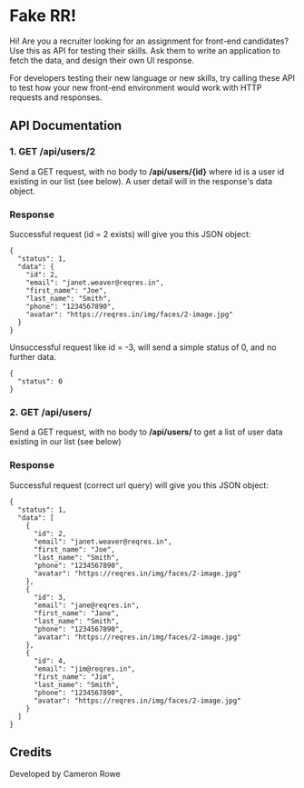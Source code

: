 # Fake RR!

Hi! Are you a recruiter looking for an assignment for front-end candidates? Use this as API for testing their skills. Ask them to write an application to fetch the data, and design their own UI response.

For developers testing their new language or new skills, try calling these API to test how your new front-end environment would work with HTTP requests and responses.

## API Documentation

### 1. GET /api/users/2
Send a GET request, with no body to **/api/users/{id}** where id is a user id existing in our list (see below). A user detail will in the response's data object.

### Response
Successful request (id = 2 exists) will give you this JSON object:

    {
      "status": 1,
      "data": {
        "id": 2,
        "email": "janet.weaver@reqres.in",
        "first_name": "Joe",
        "last_name": "Smith",
        "phone": "1234567890",
        "avatar": "https://reqres.in/img/faces/2-image.jpg"
      }
    }

Unsuccessful request like id = -3, will send a simple status of 0, and no further data.

    {
      "status": 0
    }

 ### 2. GET /api/users/
Send a GET request, with no body to **/api/users/** to get a list of user data existing in our list (see below)

### Response
Successful request (correct url query) will give you this JSON object:

    {
      "status": 1,
      "data": [
        {
          "id": 2,
          "email": "janet.weaver@reqres.in",
          "first_name": "Joe",
          "last_name": "Smith",
          "phone": "1234567890",
          "avatar": "https://reqres.in/img/faces/2-image.jpg"
        },
        {
          "id": 3,
          "email": "jane@reqres.in",
          "first_name": "Jane",
          "last_name": "Smith",
          "phone": "1234567890",
          "avatar": "https://reqres.in/img/faces/2-image.jpg"
        },
        {
          "id": 4,
          "email": "jim@reqres.in",
          "first_name": "Jim",
          "last_name": "Smith",
          "phone": "1234567890",
          "avatar": "https://reqres.in/img/faces/2-image.jpg"
        }
      ]
    }
 
## Credits

Developed by Cameron Rowe
